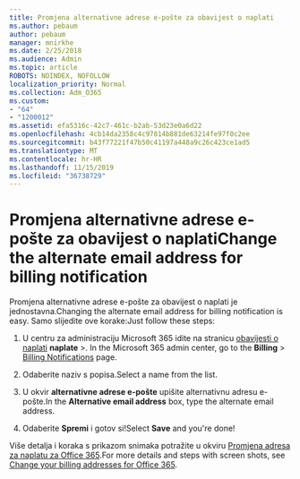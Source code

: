 ```yaml
---
title: Promjena alternativne adrese e-pošte za obavijest o naplati
ms.author: pebaum
author: pebaum
manager: mnirkhe
ms.date: 2/25/2018
ms.audience: Admin
ms.topic: article
ROBOTS: NOINDEX, NOFOLLOW
localization_priority: Normal
ms.collection: Adm_O365
ms.custom:
- "64"
- "1200012"
ms.assetid: efa5316c-42c7-461c-b2ab-53d23e0a6d22
ms.openlocfilehash: 4cb14da2358c4c97814b881de63214fe97f0c2ee
ms.sourcegitcommit: b43f77221f47b50c41197a448a9c26c423ce1ad5
ms.translationtype: MT
ms.contentlocale: hr-HR
ms.lasthandoff: 11/15/2019
ms.locfileid: "36738729"
---
```

# <a name="change-the-alternate-email-address-for-billing-notification"></a><span data-ttu-id="5dd1a-102">Promjena alternativne adrese e-pošte za obavijest o naplati</span><span class="sxs-lookup"><span data-stu-id="5dd1a-102">Change the alternate email address for billing notification</span></span>

<span data-ttu-id="5dd1a-103">Promjena alternativne adrese e-pošte za obavijest o naplati je jednostavna.</span><span class="sxs-lookup"><span data-stu-id="5dd1a-103">Changing the alternate email address for billing notification is easy.</span></span> <span data-ttu-id="5dd1a-104">Samo slijedite ove korake:</span><span class="sxs-lookup"><span data-stu-id="5dd1a-104">Just follow these steps:</span></span>
  
1. <span data-ttu-id="5dd1a-105">U centru za administraciju Microsoft 365 idite na stranicu [obavijesti o naplati](https://go.microsoft.com/fwlink/p/?linkid=853212) **naplate** \>.  </span><span class="sxs-lookup"><span data-stu-id="5dd1a-105">In the Microsoft 365 admin center, go to the **Billing** \>  [Billing Notifications](https://go.microsoft.com/fwlink/p/?linkid=853212) page.</span></span>

2. <span data-ttu-id="5dd1a-106">Odaberite naziv s popisa.</span><span class="sxs-lookup"><span data-stu-id="5dd1a-106">Select a name from the list.</span></span>

3. <span data-ttu-id="5dd1a-107">U okvir **alternativne adrese e-pošte** upišite alternativnu adresu e-pošte.</span><span class="sxs-lookup"><span data-stu-id="5dd1a-107">In the **Alternative email address** box, type the alternate email address.</span></span>

4. <span data-ttu-id="5dd1a-108">Odaberite **Spremi** i gotov si!</span><span class="sxs-lookup"><span data-stu-id="5dd1a-108">Select **Save** and you're done!</span></span>

<span data-ttu-id="5dd1a-109">Više detalja i koraka s prikazom snimaka potražite u okviru [Promjena adresa za naplatu za Office 365](https://docs.microsoft.com/office365/admin/subscriptions-and-billing/change-your-billing-addresses).</span><span class="sxs-lookup"><span data-stu-id="5dd1a-109">For more details and steps with screen shots, see [Change your billing addresses for Office 365](https://docs.microsoft.com/office365/admin/subscriptions-and-billing/change-your-billing-addresses).</span></span>
  